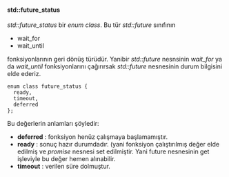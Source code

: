 #### std::future_status

_std::future_status_ bir _enum class_. Bu tür _std::future_ sınıfının
- wait_for
- wait_until

fonksiyonlarının geri dönüş türüdür. Yanibir _std::future_ nesnsinin _wait\_for_ ya da _wait\_until_ fonksiyonlarını çağırırsak _std::future_ nesnesinin durum bilgisini elde ederiz. 

```
enum class future_status {
  ready,
  timeout,
  deferred
};
```
Bu değerlerin anlamları şöyledir:

- **deferred** : fonksiyon henüz çalışmaya başlamamıştır.
- **ready**    : sonuç hazır durumdadır. (yani fonksiyon çalıştırılmış değer elde edilmiş ve _promise_ nesnesi set edilmiştir. Yani future nesnesinin get işleviyle bu değer hemen alınabilir.  
- **timeout**  : verilen süre dolmuştur.
